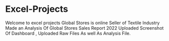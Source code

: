 # Excel-Projects
Welcome to excel projects 
Global Stores is online Seller of Textile Industry 
Made an Analysis Of Global Stores Sales Report 2022
Uploaded Screenshot Of Dashboard , Uploaded Raw Files As well As Analysis File.
